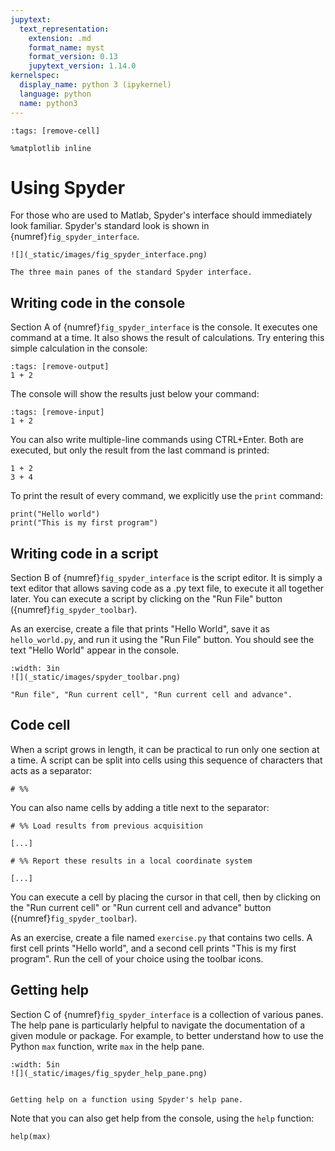 ```yaml
---
jupytext:
  text_representation:
    extension: .md
    format_name: myst
    format_version: 0.13
    jupytext_version: 1.14.0
kernelspec:
  display_name: python 3 (ipykernel)
  language: python
  name: python3
---
```


```{code-cell} ipython3
:tags: [remove-cell]

%matplotlib inline
```

# Using Spyder

For those who are used to Matlab, Spyder's interface should immediately look familiar. Spyder's standard look is shown in {numref}`fig_spyder_interface`.

```{figure-md} fig_spyder_interface
![](_static/images/fig_spyder_interface.png)

The three main panes of the standard Spyder interface.
```

## Writing code in the console

Section A of {numref}`fig_spyder_interface` is the console. It executes one command at a time. It also shows the result of calculations. Try entering this simple calculation in the console:

```{code-cell} ipython3
:tags: [remove-output]
1 + 2
```

The console will show the results just below your command:

```{code-cell} ipython3
:tags: [remove-input]
1 + 2
```

You can also write multiple-line commands using CTRL+Enter. Both are executed, but only the result from the last command is printed:

```{code-cell} ipython3
1 + 2
3 + 4
```

To print the result of every command, we explicitly use the `print` command:

```{code-cell} ipython3
print("Hello world")
print("This is my first program")
```

## Writing code in a script

Section B of {numref}`fig_spyder_interface` is the script editor. It is simply a text editor that allows saving  code as a .py text file, to execute it all together later. You can execute a script by clicking on the "Run File" button ({numref}`fig_spyder_toolbar`).

As an exercise, create a file that prints "Hello World", save it as `hello_world.py`, and run it using the "Run File" button. You should see the text "Hello World" appear in the console.

```{figure-md} fig_spyder_toolbar
:width: 3in
![](_static/images/spyder_toolbar.png)

"Run file", "Run current cell", "Run current cell and advance".
```

## Code cell

When a script grows in length, it can be practical to run only one section at a time. A script can be split into cells using this sequence of characters that acts as a separator:

```
# %%
```

You can also name cells by adding a title next to the separator:

```
# %% Load results from previous acquisition

[...]

# %% Report these results in a local coordinate system

[...]

```

You can execute a cell by placing the cursor in that cell, then by clicking on the "Run current cell" or "Run current cell and advance" button ({numref}`fig_spyder_toolbar`).

As an exercise, create a file named `exercise.py` that contains two cells. A first cell prints "Hello world", and a second cell prints "This is my first program". Run the cell of your choice using the toolbar icons.

## Getting help

Section C of {numref}`fig_spyder_interface` is a collection of various panes. The help pane is particularly helpful to navigate the documentation of a given module or package. For example, to better understand how to use the Python `max` function, write `max` in the help pane.

```{figure-md} fig_spyder_help_pane
:width: 5in
![](_static/images/fig_spyder_help_pane.png)


Getting help on a function using Spyder's help pane.
```

Note that you can also get help from the console, using the `help` function:

```{code-cell} ipython3
help(max)
```
